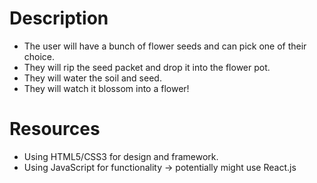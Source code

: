 # Description
- The user will have a bunch of flower seeds and can pick one of their choice.
- They will rip the seed packet and drop it into the flower pot.
- They will water the soil and seed.
- They will watch it blossom into a flower!

# Resources
- Using HTML5/CSS3 for design and framework.
- Using JavaScript for functionality -> potentially might use React.js
